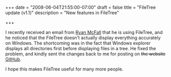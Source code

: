 +++
date = "2008-06-04T21:55:00-07:00"
draft = false
title = "FileTree update (v1.1)"
description = "New features in FileTree"

+++

I recently received an email from [Ryan McFall](http://www.hope.edu/cs/mcfall/) that he is using FileTree, and he noticed that the FileTree doesn't actually display everything accurately on Windows. The shortcoming was in the fact that Windows explorer displays all directories first before displaying files in a tree. He fixed the problem, and kindly sent the changes back to me for posting on ~~the website~~ [GitHub](https://github.com/arashpayan/FileTree).

I hope this makes FileTree useful for many more people.

